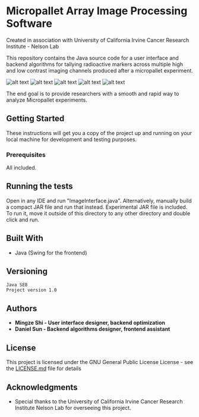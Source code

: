 
# Micropallet Array Image Processing Software
Created in association with University of California Irvine Cancer Research Institute - Nelson Lab

This repository contains the Java source code for a user interface and backend algorithms for tallying radioactive markers across multiple high and low contrast imaging channels produced after a micropallet experiment.

![alt text](https://i.imgur.com/M2zUbtw.png)
![alt text](https://i.imgur.com/NngeFEf.png)
![alt text](https://i.imgur.com/LpEK7Cd.png)
![alt text](https://i.imgur.com/zZNNcUM.png)
![alt text](https://i.imgur.com/htIT5uV.jpg)

The end goal is to provide researchers with a smooth and rapid way to analyze Micropallet experiments.

## Getting Started

These instructions will get you a copy of the project up and running on your local machine for development and testing purposes.

### Prerequisites
All included.

## Running the tests
Open in any IDE and run "ImageInterface.java". Alternatively, manually build a compact JAR file and run that instead.
Experimental JAR file is included. To run it, move it outside of this directory to any other directory and double click and run.

## Built With

* Java (Swing for the frontend)

## Versioning

```
Java SE8
Project version 1.0
```

## Authors

* **Mingze Shi - User interface designer, backend optimization** 
* **Daniel Sun - Backend algorithms designer, frontend assistant** 

## License

This project is licensed under the GNU General Public License License - see the [LICENSE.md](LICENSE.md) file for details

## Acknowledgments

* Special thanks to the University of California Irvine Cancer Research Institute Nelson Lab for overseeing this project.
